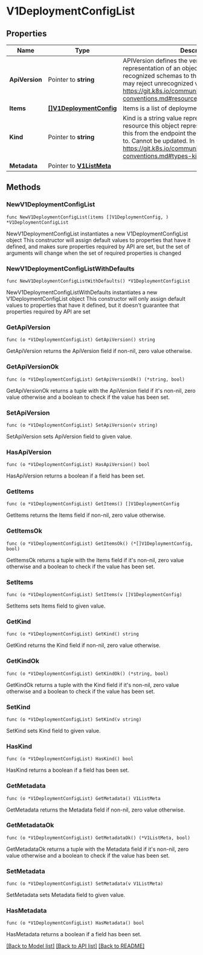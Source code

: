 # V1DeploymentConfigList

## Properties

Name | Type | Description | Notes
------------ | ------------- | ------------- | -------------
**ApiVersion** | Pointer to **string** | APIVersion defines the versioned schema of this representation of an object. Servers should convert recognized schemas to the latest internal value, and may reject unrecognized values. More info: https://git.k8s.io/community/contributors/devel/api-conventions.md#resources | [optional] 
**Items** | [**[]V1DeploymentConfig**](V1DeploymentConfig.md) | Items is a list of deployment configs | 
**Kind** | Pointer to **string** | Kind is a string value representing the REST resource this object represents. Servers may infer this from the endpoint the client submits requests to. Cannot be updated. In CamelCase. More info: https://git.k8s.io/community/contributors/devel/api-conventions.md#types-kinds | [optional] 
**Metadata** | Pointer to [**V1ListMeta**](V1ListMeta.md) |  | [optional] 

## Methods

### NewV1DeploymentConfigList

`func NewV1DeploymentConfigList(items []V1DeploymentConfig, ) *V1DeploymentConfigList`

NewV1DeploymentConfigList instantiates a new V1DeploymentConfigList object
This constructor will assign default values to properties that have it defined,
and makes sure properties required by API are set, but the set of arguments
will change when the set of required properties is changed

### NewV1DeploymentConfigListWithDefaults

`func NewV1DeploymentConfigListWithDefaults() *V1DeploymentConfigList`

NewV1DeploymentConfigListWithDefaults instantiates a new V1DeploymentConfigList object
This constructor will only assign default values to properties that have it defined,
but it doesn't guarantee that properties required by API are set

### GetApiVersion

`func (o *V1DeploymentConfigList) GetApiVersion() string`

GetApiVersion returns the ApiVersion field if non-nil, zero value otherwise.

### GetApiVersionOk

`func (o *V1DeploymentConfigList) GetApiVersionOk() (*string, bool)`

GetApiVersionOk returns a tuple with the ApiVersion field if it's non-nil, zero value otherwise
and a boolean to check if the value has been set.

### SetApiVersion

`func (o *V1DeploymentConfigList) SetApiVersion(v string)`

SetApiVersion sets ApiVersion field to given value.

### HasApiVersion

`func (o *V1DeploymentConfigList) HasApiVersion() bool`

HasApiVersion returns a boolean if a field has been set.

### GetItems

`func (o *V1DeploymentConfigList) GetItems() []V1DeploymentConfig`

GetItems returns the Items field if non-nil, zero value otherwise.

### GetItemsOk

`func (o *V1DeploymentConfigList) GetItemsOk() (*[]V1DeploymentConfig, bool)`

GetItemsOk returns a tuple with the Items field if it's non-nil, zero value otherwise
and a boolean to check if the value has been set.

### SetItems

`func (o *V1DeploymentConfigList) SetItems(v []V1DeploymentConfig)`

SetItems sets Items field to given value.


### GetKind

`func (o *V1DeploymentConfigList) GetKind() string`

GetKind returns the Kind field if non-nil, zero value otherwise.

### GetKindOk

`func (o *V1DeploymentConfigList) GetKindOk() (*string, bool)`

GetKindOk returns a tuple with the Kind field if it's non-nil, zero value otherwise
and a boolean to check if the value has been set.

### SetKind

`func (o *V1DeploymentConfigList) SetKind(v string)`

SetKind sets Kind field to given value.

### HasKind

`func (o *V1DeploymentConfigList) HasKind() bool`

HasKind returns a boolean if a field has been set.

### GetMetadata

`func (o *V1DeploymentConfigList) GetMetadata() V1ListMeta`

GetMetadata returns the Metadata field if non-nil, zero value otherwise.

### GetMetadataOk

`func (o *V1DeploymentConfigList) GetMetadataOk() (*V1ListMeta, bool)`

GetMetadataOk returns a tuple with the Metadata field if it's non-nil, zero value otherwise
and a boolean to check if the value has been set.

### SetMetadata

`func (o *V1DeploymentConfigList) SetMetadata(v V1ListMeta)`

SetMetadata sets Metadata field to given value.

### HasMetadata

`func (o *V1DeploymentConfigList) HasMetadata() bool`

HasMetadata returns a boolean if a field has been set.


[[Back to Model list]](../README.md#documentation-for-models) [[Back to API list]](../README.md#documentation-for-api-endpoints) [[Back to README]](../README.md)


